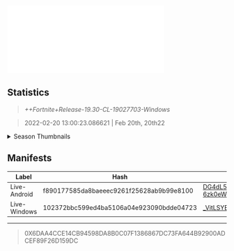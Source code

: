 <div style="pointer-events: none">
  <img style="pointer-events: none" src="https://raw.githubusercontent.com/Tectors/Archive/master/source/dependents/gen.19.30.svg" width="360" height="155">
<div>

## Statistics
> *++Fortnite+Release-19.30-CL-19027703-Windows*

> 2022-02-20 13:00:23.086621 | Feb 20th, 20th22

<details>
  <summary>Season Thumbnails</summary>

  > Seasonal thumbnails are a season's normal ltms and their photos.

  | Name | ID |
  | - | - |
  | [Solo](https://raw.githubusercontent.com/Tectors/Archive/master/source/dependents/monthly-rotaton/playlist_defaultsolo_19_30.png) | Playlist_DefaultSolo |
  | [Duos](https://raw.githubusercontent.com/Tectors/Archive/master/source/dependents/monthly-rotaton/playlist_defaultduo_19_30.png) | Playlist_DefaultDuo |
  | [Trios](https://raw.githubusercontent.com/Tectors/Archive/master/source/dependents/monthly-rotaton/playlist_trios_19_30.png) | Playlist_Trios |
  | [Squads](https://raw.githubusercontent.com/Tectors/Archive/master/source/dependents/monthly-rotaton/playlist_defaultsquad_19_30.png) | Playlist_DefaultSquad |
</details>

## Manifests
| Label | Hash | Route |
| - | - | - |
| Live-Android | f890177585da8baeeec9261f25628ab9b99e8100 | [DG4dL59dm0uAj8W-pUO9e-6zk0eWWQ](https://github.com/Tectors/Archive/blob/master/manifests/DG4dL59dm0uAj8W-pUO9e-6zk0eWWQ.manifest) |
| Live-Windows | 102372bbc599ed4ba5106a04e923090bdde04723 | [_VitLSYEQWEEAA7bLUCchjzkBQZ49A](https://github.com/Tectors/Archive/blob/master/manifests/_VitLSYEQWEEAA7bLUCchjzkBQZ49A.manifest) |

---

> 0X6DAA4CCE14CB94598DA8B0C07F1386867DC73FA644B92900ADCEF89F26D159DC

